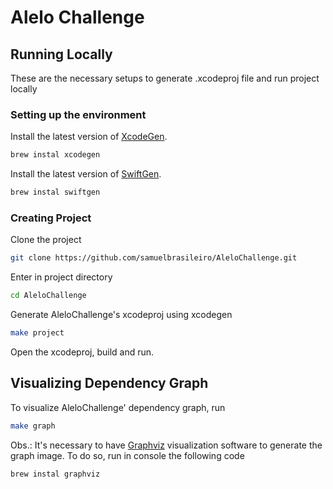 # Alelo Challenge

## Running Locally

These are the necessary setups to generate .xcodeproj file and run project locally

### Setting up the environment

Install the latest version of [XcodeGen](https://github.com/yonaskolb/XcodeGen).
```bash
brew instal xcodegen
```

Install the latest version of [SwiftGen](https://github.com/SwiftGen/SwiftGen).
```bash
brew instal swiftgen
```

### Creating Project

Clone the project

```bash
git clone https://github.com/samuelbrasileiro/AleloChallenge.git
```

Enter in project directory

```bash
cd AleloChallenge
```

Generate AleloChallenge's xcodeproj using xcodegen

```bash
make project
```

Open the xcodeproj, build and run.

## Visualizing Dependency Graph

To visualize AleloChallenge' dependency graph, run
```bash
make graph
```

Obs.: It's necessary to have [Graphviz](https://graphviz.org/) visualization software to generate the graph image. To do so, run in console the following code

```bash
brew instal graphviz
```
